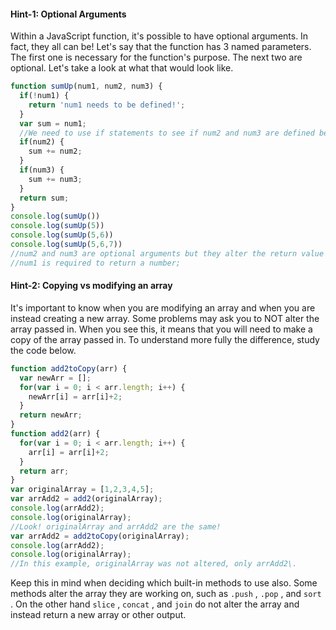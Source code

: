 #### Hint-1: Optional Arguments

Within a JavaScript function, it's possible to have optional arguments. In fact, they all can be! Let's say that the function has 3 named parameters. The first one is necessary for the function's purpose. The next two are optional. Let's take a look at what that would look like.



```js
function sumUp(num1, num2, num3) {
  if(!num1) {
    return 'num1 needs to be defined!';
  }
  var sum = num1;
  //We need to use if statements to see if num2 and num3 are defined before we add them to the sum
  if(num2) {
    sum += num2;
  }
  if(num3) {
    sum += num3;
  }
  return sum;
}
console.log(sumUp())
console.log(sumUp(5))
console.log(sumUp(5,6))
console.log(sumUp(5,6,7))
//num2 and num3 are optional arguments but they alter the return value
//num1 is required to return a number;
```
#### Hint-2: Copying vs modifying an array

It's important to know when you are modifying an array and when you are instead creating a new array. Some problems may ask you to NOT alter the array passed in. When you see this, it means that you will need to make a copy of the array passed in. To understand more fully the difference, study the code below.

```js
function add2toCopy(arr) {
  var newArr = [];
  for(var i = 0; i < arr.length; i++) {
    newArr[i] = arr[i]+2;
  }
  return newArr;
}
function add2(arr) {
  for(var i = 0; i < arr.length; i++) {
    arr[i] = arr[i]+2;
  }
  return arr;
}
var originalArray = [1,2,3,4,5];
var arrAdd2 = add2(originalArray);
console.log(arrAdd2);
console.log(originalArray);
//Look! originalArray and arrAdd2 are the same!
var arrAdd2 = add2toCopy(originalArray);
console.log(arrAdd2);
console.log(originalArray);
//In this example, originalArray was not altered, only arrAdd2\. 
```

Keep this in mind when deciding which built-in methods to use also. Some methods alter the array they are working on, such as `.push` , `.pop` , and `sort` . On the other hand `slice` , `concat` , and `join` do not alter the array and instead return a new array or other output.
